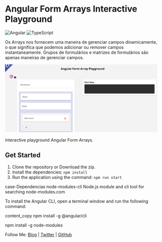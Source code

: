 # Angular Form Arrays Interactive Playground

![Angular](https://img.shields.io/badge/Angular-v9.0.3-red)
![TypeScript](https://img.shields.io/badge/TypeScript-v3.7.5-blue)

Os Arrays nos fornecem uma maneira de gerenciar campos dinamicamente, o que significa que podemos adicionar ou remover campos instantaneamente. Grupos de formulários e matrizes de formulários são apenas maneiras de gerenciar campos.


![Angular Form Array](https://raw.githubusercontent.com/DevCleverton/Angular-Forms/main/array.PNG)

interactive playground  Angular Form Arrays.

## Get Started

1. Clone the repository or Download the zip.
1. Install the dependencies: `npm install`
1. Run the application using the command: `npm run start`

case-Dependencias
node-modules-cli
Node.js module and cli tool for searching node-modules.com

To install the Angular CLI, open a terminal window and run the following command:

content_copy
npm install -g @angular/cli


npm install -g node-modules

Follow Me:
[Blog]() | [Twitter]() | [GitHub](https://github.com/DevCleverton)
